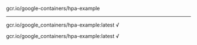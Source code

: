 gcr.io/google-containers/hpa-example 

----
gcr.io/google_containers/hpa-example:latest √

gcr.io/google_containers/hpa-example:latest √


